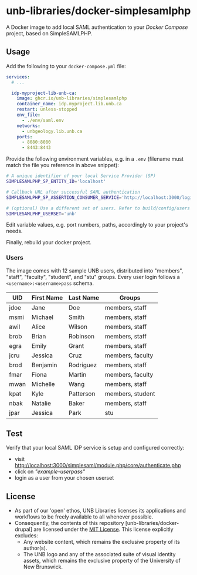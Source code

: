 # unb-libraries/docker-simplesamlphp
A Docker image to add local SAML authentication to your _Docker Compose_ project, based on SimpleSAMLPHP.

## Usage
Add the following to your ```docker-compose.yml``` file:

```yml
services:
  # ...

  idp-myproject-lib-unb-ca:
    image: ghcr.io/unb-libraries/simplesamlphp
    container_name: idp.myproject.lib.unb.ca
    restart: unless-stopped
    env_file:
      - ./env/saml.env
    networks:
      - unbgeology.lib.unb.ca
    ports:
      - 8080:8080
      - 8443:8443
```

Provide the following environment variables, e.g. in a ```.env``` (filename must match the file you reference in above snippet):

```sh
# A unique identifier of your local Service Provider (SP)
SIMPLESAMLPHP_SP_ENTITY_ID='localhost'

# Callback URL after successful SAML authentication
SIMPLESAMLPHP_SP_ASSERTION_CONSUMER_SERVICE='http://localhost:3000/login/saml'

# (optional) Use a different set of users. Refer to build/config/users for available options.
SIMPLESAMLPHP_USERSET='unb'
```
Edit variable values, e.g. port numbers, paths, accordingly to your project's needs.

Finally, rebuild your docker project.

### Users
The image comes with 12 sample UNB users, distributed into "members", "staff", "faculty", "student", and "stu" groups. Every user login follows a ```<username>:<username>pass``` schema.

| UID   | First Name | Last Name | Groups                 |
|-------|------------|-----------|------------------------|
| jdoe  | Jane       | Doe       | members, staff         |
| msmi  | Michael    | Smith     | members, staff         |
| awil  | Alice      | Wilson    | members, staff         |
| brob  | Brian      | Robinson  | members, staff         |
| egra  | Emily      | Grant     | members, staff         |
| jcru  | Jessica    | Cruz      | members, faculty       |
| brod  | Benjamin   | Rodriguez | members, staff         |
| fmar  | Fiona      | Martin    | members, faculty       |
| mwan  | Michelle   | Wang      | members, staff         |
| kpat  | Kyle       | Patterson | members, student       |
| nbak  | Natalie    | Baker     | members, staff         |
| jpar  | Jessica    | Park      | stu                    |


## Test
Verify that your local SAML IDP service is setup and configured correctly:
- visit [http://localhost:3000/simplesaml/module.php/core/authenticate.php](http://localhost:3000/simplesaml/module.php/core/authenticate.php)
- click on _"example-userpass"_
- login as a user from your chosen userset

## License
- As part of our 'open' ethos, UNB Libraries licenses its applications and workflows to be freely available to all whenever possible.
- Consequently, the contents of this repository [unb-libraries/docker-drupal] are licensed under the [MIT License](http://opensource.org/licenses/mit-license.html). This license explicitly excludes:
  - Any website content, which remains the exclusive property of its author(s).
  - The UNB logo and any of the associated suite of visual identity assets, which remains the exclusive property of the University of New Brunswick.
